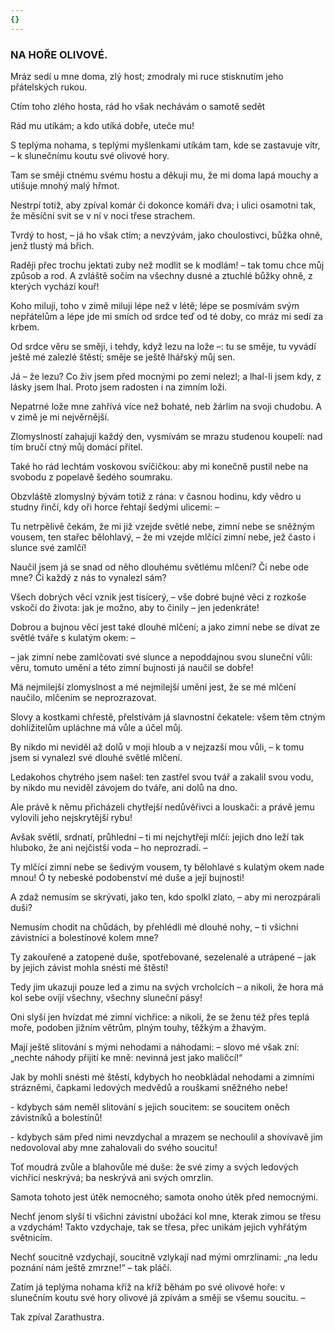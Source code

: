 ```yaml
---
{}
---
```


### NA HOŘE OLIVOVÉ.

Mráz sedí u mne doma, zlý host; zmodraly mi ruce stisknutím jeho přátelských rukou. 

Ctím toho zlého hosta, rád ho však nechávám o samotě sedět

Rád mu utíkám; a kdo utíká dobře, uteče mu! 

S teplýma nohama, s teplými myšlenkami utíkám tam, kde se zastavuje vítr, – k slunečnímu koutu své olivové hory. 

Tam se směji ctnému svému hostu a děkuji mu, že mi doma lapá mouchy a utišuje mnohý malý hřmot. 

Nestrpí totiž, aby zpíval komár či dokonce komáři dva; i ulici osamotni tak, že měsíční svit se v ní v noci třese strachem. 

Tvrdý to host, – já ho však ctím; a nevzývám, jako choulostivci, bůžka ohně, jenž tlustý má břich. 

Raději přec trochu jektati zuby než modlit se k modlám! – tak tomu chce můj způsob a rod. A zvláště sočím na všechny dusné a ztuchlé bůžky ohně, z kterých vychází kouř! 

Koho miluji, toho v zimě miluji lépe než v létě; lépe se posmívám svým nepřátelům a lépe jde mi smích od srdce teď od té doby, co mráz mi sedí za krbem. 

Od srdce věru se směji, i tehdy, když lezu na lože –: tu se směje, tu vyvádí ještě mé zalezlé štěstí; směje se ještě lhářský můj sen. 

Já – že lezu? Co živ jsem před mocnými po zemi nelezl; a lhal-li jsem kdy, z lásky jsem lhal. Proto jsem radosten i na zimním loži. 

Nepatrné lože mne zahřívá více než bohaté, neb žárlím na svoji chudobu. A v zimě je mi nejvěrnější. 

Zlomyslností zahajuji každý den, vysmívám se mrazu studenou koupelí: nad tím bručí ctný můj domácí přítel. 

Také ho rád lechtám voskovou svíčičkou: aby mi konečně pustil nebe na svobodu z popelavě šedého soumraku. 

Obzvláště zlomyslný bývám totiž z rána: v časnou hodinu, kdy vědro u studny řinčí, kdy oři horce řehtají šedými ulicemi: – 

Tu netrpělivě čekám, že mi již vzejde světlé nebe, zimní nebe se sněžným vousem, ten stařec bělohlavý, – že mi vzejde mlčící zimní nebe, jež často i slunce své zamlčí!

Naučil jsem já se snad od něho dlouhému světlému mlčení? Či nebe ode mne? Či každý z nás to vynalezl sám?

Všech dobrých věcí vznik jest tisícerý, – vše dobré bujné věci z rozkoše vskočí do života: jak je možno, aby to činily – jen jedenkráte!

Dobrou a bujnou věcí jest také dlouhé mlčení; a jako zimní nebe se dívat ze světlé tváře s kulatým okem: –

– jak zimní nebe zamlčovati své slunce a nepoddajnou svou sluneční vůli: věru, tomuto umění a této zimní bujnosti já naučil se dobře!

Má nejmilejší zlomyslnost a mé nejmilejší umění jest, že se mé mlčení naučilo, mlčením se neprozrazovat. 

Slovy a kostkami chřestě, přelstívám já slavnostní čekatele: všem těm ctným dohlížitelům upláchne má vůle a účel můj. 

By nikdo mi neviděl až dolů v moji hloub a v nejzazší mou vůli, – k tomu jsem si vynalezl své dlouhé světlé mlčení. 

Ledakohos chytrého jsem našel: ten zastřel svou tvář a zakalil svou vodu, by nikdo mu neviděl závojem do tváře, ani dolů na dno.

Ale právě k němu přicházeli chytřejší nedůvěřivci a louskači: a právě jemu vylovili jeho nejskrytější rybu! 

Avšak světlí, srdnatí, průhlední – ti mi nejchytřeji mlčí: jejich dno leží tak hluboko, že ani nejčistší voda – ho neprozradí. – 

Ty mlčící zimní nebe se šedivým vousem, ty bělohlavé s kulatým okem nade mnou! Ó ty nebeské podobenství mé duše a její bujnosti!

A zdaž nemusím se skrývati, jako ten, kdo spolkl zlato, – aby mi nerozpárali duši?

Nemusím chodit na chůdách, by přehlédli mé dlouhé nohy, – ti všichni závistníci a bolestínové kolem mne?

Ty zakouřené a zatopené duše, spotřebované, sezelenalé a utrápené – jak by jejich závist mohla snésti mé štěstí!

Tedy jim ukazuji pouze led a zimu na svých vrcholcích – a nikoli, že hora má kol sebe ovíjí všechny, všechny sluneční pásy!

Oni slyší jen hvízdat mé zimní vichřice: a nikoli, že se ženu též přes teplá moře, podoben jižním větrům, plným touhy, těžkým a žhavým.

Mají ještě slitování s mými nehodami a náhodami: – slovo mé však zní: „nechte náhody přijití ke mně: nevinná jest jako maličcí!“

Jak by mohli snésti mé štěstí, kdybych ho neobkládal nehodami a zimními strázněmi, čapkami ledových medvědů a rouškami sněžného nebe!

\- kdybych sám neměl slitování s jejich soucitem: se soucitem oněch závistníků a bolestínů!

\- kdybych sám před nimi nevzdychal a mrazem se nechoulil a shovívavě jim nedovoloval aby mne zahalovali do svého soucitu!

Toť moudrá zvůle a blahovůle mé duše: že své zimy a svých ledových vichřicí neskrývá; ba neskrývá ani svých omrzlin.

Samota tohoto jest útěk nemocného; samota onoho útěk před nemocnými.

Nechť jenom slyší ti všichni závistní ubožáci kol mne, kterak zimou se třesu a vzdychám! Takto vzdychaje, tak se třesa, přec unikám jejich vyhřátým světnicím. 

Nechť soucitně vzdychají, soucitně vzlykají nad mými omrzlinami: „na ledu poznání nám ještě zmrzne!“ – tak pláčí. 

Zatím já teplýma nohama kříž na kříž běhám po své olivové hoře: v slunečním koutu své hory olivové já zpívám a směji se všemu soucitu. –

  

Tak zpíval Zarathustra.
